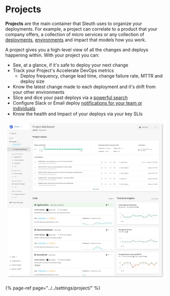 # Projects

**Projects** are the main container that Sleuth uses to organize your deployments. For example, a project can correlate to a product that your company offers, a collection of micro services or any collection of [deployments](../code-deployments/), [environments](../environment-support.md) and impact that models how you work.

A project gives you a high-level view of all the changes and deploys happening within. With your project you can:

* See, at a glance, if it's safe to deploy your next change
* Track your Project's Accelerate DevOps metrics
  * Deploy frequency, change lead time, change failure rate, MTTR and deploy size
* Know the latest change made to each deployment and it's drift from your other environments
* Slice and dice your past deploys via a [powerful search](../code-deployments/search.md)
* Configure Slack or Email deploy [notifications for your team or individuals](notifications.md)
* Know the health and Impact of your deploys via your key SLIs

![Your project command center](../../.gitbook/assets/shadow_screenshot.png)

{% page-ref page="../../settings/project/" %}


